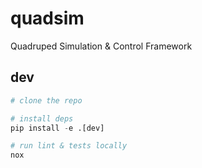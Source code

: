 # quadsim

Quadruped Simulation &amp; Control Framework

## dev
```python
# clone the repo

# install deps
pip install -e .[dev]

# run lint & tests locally
nox

```

